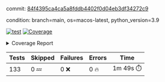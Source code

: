 commit: [84f4395ca4ca5a8fddb4402f0d04eb3df34272c9](https://github.com/rcmdnk/homebrew-file/tree/84f4395ca4ca5a8fddb4402f0d04eb3df34272c9)

condition: branch=main, os=macos-latest, python_version=3.9

[![test](https://github.com/rcmdnk/homebrew-file/actions/workflows/test.yml/badge.svg)](https://github.com/rcmdnk/homebrew-file/actions/runs/14932784430)
<a href="https://github.com/rcmdnk/homebrew-file/blob/84f4395ca4ca5a8fddb4402f0d04eb3df34272c9/README.md"><img alt="Coverage" src="https://img.shields.io/badge/Coverage-62%25-yellow.svg" /></a><details><summary>Coverage Report </summary><table><tr><th>File</th><th>Stmts</th><th>Miss</th><th>Cover</th><th>Missing</th></tr><tbody><tr><td colspan="5"><b>bin</b></td></tr><tr><td>&nbsp; &nbsp;<a href="https://github.com/rcmdnk/homebrew-file/blob/84f4395ca4ca5a8fddb4402f0d04eb3df34272c9/bin/brew-file">brew-file</a></td><td>2168</td><td>820</td><td>62%</td><td><a href="https://github.com/rcmdnk/homebrew-file/blob/84f4395ca4ca5a8fddb4402f0d04eb3df34272c9/bin/brew-file#L56-L62">56&ndash;62</a>, <a href="https://github.com/rcmdnk/homebrew-file/blob/84f4395ca4ca5a8fddb4402f0d04eb3df34272c9/bin/brew-file#L149">149</a>, <a href="https://github.com/rcmdnk/homebrew-file/blob/84f4395ca4ca5a8fddb4402f0d04eb3df34272c9/bin/brew-file#L161">161</a>, <a href="https://github.com/rcmdnk/homebrew-file/blob/84f4395ca4ca5a8fddb4402f0d04eb3df34272c9/bin/brew-file#L210">210</a>, <a href="https://github.com/rcmdnk/homebrew-file/blob/84f4395ca4ca5a8fddb4402f0d04eb3df34272c9/bin/brew-file#L304">304</a>, <a href="https://github.com/rcmdnk/homebrew-file/blob/84f4395ca4ca5a8fddb4402f0d04eb3df34272c9/bin/brew-file#L307">307</a>, <a href="https://github.com/rcmdnk/homebrew-file/blob/84f4395ca4ca5a8fddb4402f0d04eb3df34272c9/bin/brew-file#L375-L377">375&ndash;377</a>, <a href="https://github.com/rcmdnk/homebrew-file/blob/84f4395ca4ca5a8fddb4402f0d04eb3df34272c9/bin/brew-file#L386-L387">386&ndash;387</a>, <a href="https://github.com/rcmdnk/homebrew-file/blob/84f4395ca4ca5a8fddb4402f0d04eb3df34272c9/bin/brew-file#L481">481</a>, <a href="https://github.com/rcmdnk/homebrew-file/blob/84f4395ca4ca5a8fddb4402f0d04eb3df34272c9/bin/brew-file#L487-L490">487&ndash;490</a>, <a href="https://github.com/rcmdnk/homebrew-file/blob/84f4395ca4ca5a8fddb4402f0d04eb3df34272c9/bin/brew-file#L528-L552">528&ndash;552</a>, <a href="https://github.com/rcmdnk/homebrew-file/blob/84f4395ca4ca5a8fddb4402f0d04eb3df34272c9/bin/brew-file#L556-L564">556&ndash;564</a>, <a href="https://github.com/rcmdnk/homebrew-file/blob/84f4395ca4ca5a8fddb4402f0d04eb3df34272c9/bin/brew-file#L690">690</a>, <a href="https://github.com/rcmdnk/homebrew-file/blob/84f4395ca4ca5a8fddb4402f0d04eb3df34272c9/bin/brew-file#L810-L814">810&ndash;814</a>, <a href="https://github.com/rcmdnk/homebrew-file/blob/84f4395ca4ca5a8fddb4402f0d04eb3df34272c9/bin/brew-file#L827-L832">827&ndash;832</a>, <a href="https://github.com/rcmdnk/homebrew-file/blob/84f4395ca4ca5a8fddb4402f0d04eb3df34272c9/bin/brew-file#L843">843</a>, <a href="https://github.com/rcmdnk/homebrew-file/blob/84f4395ca4ca5a8fddb4402f0d04eb3df34272c9/bin/brew-file#L860">860</a>, <a href="https://github.com/rcmdnk/homebrew-file/blob/84f4395ca4ca5a8fddb4402f0d04eb3df34272c9/bin/brew-file#L864-L872">864&ndash;872</a>, <a href="https://github.com/rcmdnk/homebrew-file/blob/84f4395ca4ca5a8fddb4402f0d04eb3df34272c9/bin/brew-file#L881-L884">881&ndash;884</a>, <a href="https://github.com/rcmdnk/homebrew-file/blob/84f4395ca4ca5a8fddb4402f0d04eb3df34272c9/bin/brew-file#L886-L889">886&ndash;889</a>, <a href="https://github.com/rcmdnk/homebrew-file/blob/84f4395ca4ca5a8fddb4402f0d04eb3df34272c9/bin/brew-file#L891-L894">891&ndash;894</a>, <a href="https://github.com/rcmdnk/homebrew-file/blob/84f4395ca4ca5a8fddb4402f0d04eb3df34272c9/bin/brew-file#L905-L923">905&ndash;923</a>, <a href="https://github.com/rcmdnk/homebrew-file/blob/84f4395ca4ca5a8fddb4402f0d04eb3df34272c9/bin/brew-file#L974-L984">974&ndash;984</a>, <a href="https://github.com/rcmdnk/homebrew-file/blob/84f4395ca4ca5a8fddb4402f0d04eb3df34272c9/bin/brew-file#L987-L1014">987&ndash;1014</a>, <a href="https://github.com/rcmdnk/homebrew-file/blob/84f4395ca4ca5a8fddb4402f0d04eb3df34272c9/bin/brew-file#L1030-L1045">1030&ndash;1045</a>, <a href="https://github.com/rcmdnk/homebrew-file/blob/84f4395ca4ca5a8fddb4402f0d04eb3df34272c9/bin/brew-file#L1087">1087</a>, <a href="https://github.com/rcmdnk/homebrew-file/blob/84f4395ca4ca5a8fddb4402f0d04eb3df34272c9/bin/brew-file#L1103-L1108">1103&ndash;1108</a>, <a href="https://github.com/rcmdnk/homebrew-file/blob/84f4395ca4ca5a8fddb4402f0d04eb3df34272c9/bin/brew-file#L1112-L1114">1112&ndash;1114</a>, <a href="https://github.com/rcmdnk/homebrew-file/blob/84f4395ca4ca5a8fddb4402f0d04eb3df34272c9/bin/brew-file#L1118-L1121">1118&ndash;1121</a>, <a href="https://github.com/rcmdnk/homebrew-file/blob/84f4395ca4ca5a8fddb4402f0d04eb3df34272c9/bin/brew-file#L1125-L1127">1125&ndash;1127</a>, <a href="https://github.com/rcmdnk/homebrew-file/blob/84f4395ca4ca5a8fddb4402f0d04eb3df34272c9/bin/brew-file#L1131-L1133">1131&ndash;1133</a>, <a href="https://github.com/rcmdnk/homebrew-file/blob/84f4395ca4ca5a8fddb4402f0d04eb3df34272c9/bin/brew-file#L1137-L1139">1137&ndash;1139</a>, <a href="https://github.com/rcmdnk/homebrew-file/blob/84f4395ca4ca5a8fddb4402f0d04eb3df34272c9/bin/brew-file#L1143-L1145">1143&ndash;1145</a>, <a href="https://github.com/rcmdnk/homebrew-file/blob/84f4395ca4ca5a8fddb4402f0d04eb3df34272c9/bin/brew-file#L1149-L1151">1149&ndash;1151</a>, <a href="https://github.com/rcmdnk/homebrew-file/blob/84f4395ca4ca5a8fddb4402f0d04eb3df34272c9/bin/brew-file#L1155-L1158">1155&ndash;1158</a>, <a href="https://github.com/rcmdnk/homebrew-file/blob/84f4395ca4ca5a8fddb4402f0d04eb3df34272c9/bin/brew-file#L1162-L1164">1162&ndash;1164</a>, <a href="https://github.com/rcmdnk/homebrew-file/blob/84f4395ca4ca5a8fddb4402f0d04eb3df34272c9/bin/brew-file#L1182">1182</a>, <a href="https://github.com/rcmdnk/homebrew-file/blob/84f4395ca4ca5a8fddb4402f0d04eb3df34272c9/bin/brew-file#L1232-L1234">1232&ndash;1234</a>, <a href="https://github.com/rcmdnk/homebrew-file/blob/84f4395ca4ca5a8fddb4402f0d04eb3df34272c9/bin/brew-file#L1237">1237</a>, <a href="https://github.com/rcmdnk/homebrew-file/blob/84f4395ca4ca5a8fddb4402f0d04eb3df34272c9/bin/brew-file#L1243">1243</a>, <a href="https://github.com/rcmdnk/homebrew-file/blob/84f4395ca4ca5a8fddb4402f0d04eb3df34272c9/bin/brew-file#L1265-L1268">1265&ndash;1268</a>, <a href="https://github.com/rcmdnk/homebrew-file/blob/84f4395ca4ca5a8fddb4402f0d04eb3df34272c9/bin/brew-file#L1346">1346</a>, <a href="https://github.com/rcmdnk/homebrew-file/blob/84f4395ca4ca5a8fddb4402f0d04eb3df34272c9/bin/brew-file#L1383">1383</a>, <a href="https://github.com/rcmdnk/homebrew-file/blob/84f4395ca4ca5a8fddb4402f0d04eb3df34272c9/bin/brew-file#L1420">1420</a>, <a href="https://github.com/rcmdnk/homebrew-file/blob/84f4395ca4ca5a8fddb4402f0d04eb3df34272c9/bin/brew-file#L1423">1423</a>, <a href="https://github.com/rcmdnk/homebrew-file/blob/84f4395ca4ca5a8fddb4402f0d04eb3df34272c9/bin/brew-file#L1435">1435</a>, <a href="https://github.com/rcmdnk/homebrew-file/blob/84f4395ca4ca5a8fddb4402f0d04eb3df34272c9/bin/brew-file#L1437">1437</a>, <a href="https://github.com/rcmdnk/homebrew-file/blob/84f4395ca4ca5a8fddb4402f0d04eb3df34272c9/bin/brew-file#L1472-L1473">1472&ndash;1473</a>, <a href="https://github.com/rcmdnk/homebrew-file/blob/84f4395ca4ca5a8fddb4402f0d04eb3df34272c9/bin/brew-file#L1478-L1481">1478&ndash;1481</a>, <a href="https://github.com/rcmdnk/homebrew-file/blob/84f4395ca4ca5a8fddb4402f0d04eb3df34272c9/bin/brew-file#L1511-L1538">1511&ndash;1538</a>, <a href="https://github.com/rcmdnk/homebrew-file/blob/84f4395ca4ca5a8fddb4402f0d04eb3df34272c9/bin/brew-file#L1545">1545</a>, <a href="https://github.com/rcmdnk/homebrew-file/blob/84f4395ca4ca5a8fddb4402f0d04eb3df34272c9/bin/brew-file#L1547">1547</a>, <a href="https://github.com/rcmdnk/homebrew-file/blob/84f4395ca4ca5a8fddb4402f0d04eb3df34272c9/bin/brew-file#L1556-L1557">1556&ndash;1557</a>, <a href="https://github.com/rcmdnk/homebrew-file/blob/84f4395ca4ca5a8fddb4402f0d04eb3df34272c9/bin/brew-file#L1562">1562</a>, <a href="https://github.com/rcmdnk/homebrew-file/blob/84f4395ca4ca5a8fddb4402f0d04eb3df34272c9/bin/brew-file#L1568">1568</a>, <a href="https://github.com/rcmdnk/homebrew-file/blob/84f4395ca4ca5a8fddb4402f0d04eb3df34272c9/bin/brew-file#L1572-L1583">1572&ndash;1583</a>, <a href="https://github.com/rcmdnk/homebrew-file/blob/84f4395ca4ca5a8fddb4402f0d04eb3df34272c9/bin/brew-file#L1586-L1591">1586&ndash;1591</a>, <a href="https://github.com/rcmdnk/homebrew-file/blob/84f4395ca4ca5a8fddb4402f0d04eb3df34272c9/bin/brew-file#L1602-L1622">1602&ndash;1622</a>, <a href="https://github.com/rcmdnk/homebrew-file/blob/84f4395ca4ca5a8fddb4402f0d04eb3df34272c9/bin/brew-file#L1650">1650</a>, <a href="https://github.com/rcmdnk/homebrew-file/blob/84f4395ca4ca5a8fddb4402f0d04eb3df34272c9/bin/brew-file#L1689-L1696">1689&ndash;1696</a>, <a href="https://github.com/rcmdnk/homebrew-file/blob/84f4395ca4ca5a8fddb4402f0d04eb3df34272c9/bin/brew-file#L1703-L1711">1703&ndash;1711</a>, <a href="https://github.com/rcmdnk/homebrew-file/blob/84f4395ca4ca5a8fddb4402f0d04eb3df34272c9/bin/brew-file#L1727">1727</a>, <a href="https://github.com/rcmdnk/homebrew-file/blob/84f4395ca4ca5a8fddb4402f0d04eb3df34272c9/bin/brew-file#L1737">1737</a>, <a href="https://github.com/rcmdnk/homebrew-file/blob/84f4395ca4ca5a8fddb4402f0d04eb3df34272c9/bin/brew-file#L1743">1743</a>, <a href="https://github.com/rcmdnk/homebrew-file/blob/84f4395ca4ca5a8fddb4402f0d04eb3df34272c9/bin/brew-file#L1753">1753</a>, <a href="https://github.com/rcmdnk/homebrew-file/blob/84f4395ca4ca5a8fddb4402f0d04eb3df34272c9/bin/brew-file#L1762-L1763">1762&ndash;1763</a>, <a href="https://github.com/rcmdnk/homebrew-file/blob/84f4395ca4ca5a8fddb4402f0d04eb3df34272c9/bin/brew-file#L1767">1767</a>, <a href="https://github.com/rcmdnk/homebrew-file/blob/84f4395ca4ca5a8fddb4402f0d04eb3df34272c9/bin/brew-file#L1773">1773</a>, <a href="https://github.com/rcmdnk/homebrew-file/blob/84f4395ca4ca5a8fddb4402f0d04eb3df34272c9/bin/brew-file#L1779-L1783">1779&ndash;1783</a>, <a href="https://github.com/rcmdnk/homebrew-file/blob/84f4395ca4ca5a8fddb4402f0d04eb3df34272c9/bin/brew-file#L1799-L1806">1799&ndash;1806</a>, <a href="https://github.com/rcmdnk/homebrew-file/blob/84f4395ca4ca5a8fddb4402f0d04eb3df34272c9/bin/brew-file#L1813-L1817">1813&ndash;1817</a>, <a href="https://github.com/rcmdnk/homebrew-file/blob/84f4395ca4ca5a8fddb4402f0d04eb3df34272c9/bin/brew-file#L1821">1821</a>, <a href="https://github.com/rcmdnk/homebrew-file/blob/84f4395ca4ca5a8fddb4402f0d04eb3df34272c9/bin/brew-file#L1834-L1835">1834&ndash;1835</a>, <a href="https://github.com/rcmdnk/homebrew-file/blob/84f4395ca4ca5a8fddb4402f0d04eb3df34272c9/bin/brew-file#L1856-L1964">1856&ndash;1964</a>, <a href="https://github.com/rcmdnk/homebrew-file/blob/84f4395ca4ca5a8fddb4402f0d04eb3df34272c9/bin/brew-file#L1967-L1976">1967&ndash;1976</a>, <a href="https://github.com/rcmdnk/homebrew-file/blob/84f4395ca4ca5a8fddb4402f0d04eb3df34272c9/bin/brew-file#L1989">1989</a>, <a href="https://github.com/rcmdnk/homebrew-file/blob/84f4395ca4ca5a8fddb4402f0d04eb3df34272c9/bin/brew-file#L1994">1994</a>, <a href="https://github.com/rcmdnk/homebrew-file/blob/84f4395ca4ca5a8fddb4402f0d04eb3df34272c9/bin/brew-file#L1999-L2038">1999&ndash;2038</a>, <a href="https://github.com/rcmdnk/homebrew-file/blob/84f4395ca4ca5a8fddb4402f0d04eb3df34272c9/bin/brew-file#L2048-L2075">2048&ndash;2075</a>, <a href="https://github.com/rcmdnk/homebrew-file/blob/84f4395ca4ca5a8fddb4402f0d04eb3df34272c9/bin/brew-file#L2079-L2145">2079&ndash;2145</a>, <a href="https://github.com/rcmdnk/homebrew-file/blob/84f4395ca4ca5a8fddb4402f0d04eb3df34272c9/bin/brew-file#L2152-L2155">2152&ndash;2155</a>, <a href="https://github.com/rcmdnk/homebrew-file/blob/84f4395ca4ca5a8fddb4402f0d04eb3df34272c9/bin/brew-file#L2164-L2167">2164&ndash;2167</a>, <a href="https://github.com/rcmdnk/homebrew-file/blob/84f4395ca4ca5a8fddb4402f0d04eb3df34272c9/bin/brew-file#L2176-L2179">2176&ndash;2179</a>, <a href="https://github.com/rcmdnk/homebrew-file/blob/84f4395ca4ca5a8fddb4402f0d04eb3df34272c9/bin/brew-file#L2188-L2209">2188&ndash;2209</a>, <a href="https://github.com/rcmdnk/homebrew-file/blob/84f4395ca4ca5a8fddb4402f0d04eb3df34272c9/bin/brew-file#L2219-L2237">2219&ndash;2237</a>, <a href="https://github.com/rcmdnk/homebrew-file/blob/84f4395ca4ca5a8fddb4402f0d04eb3df34272c9/bin/brew-file#L2246-L2256">2246&ndash;2256</a>, <a href="https://github.com/rcmdnk/homebrew-file/blob/84f4395ca4ca5a8fddb4402f0d04eb3df34272c9/bin/brew-file#L2259-L2274">2259&ndash;2274</a>, <a href="https://github.com/rcmdnk/homebrew-file/blob/84f4395ca4ca5a8fddb4402f0d04eb3df34272c9/bin/brew-file#L2277-L2289">2277&ndash;2289</a>, <a href="https://github.com/rcmdnk/homebrew-file/blob/84f4395ca4ca5a8fddb4402f0d04eb3df34272c9/bin/brew-file#L2296">2296</a>, <a href="https://github.com/rcmdnk/homebrew-file/blob/84f4395ca4ca5a8fddb4402f0d04eb3df34272c9/bin/brew-file#L2300-L2307">2300&ndash;2307</a>, <a href="https://github.com/rcmdnk/homebrew-file/blob/84f4395ca4ca5a8fddb4402f0d04eb3df34272c9/bin/brew-file#L2314-L2315">2314&ndash;2315</a>, <a href="https://github.com/rcmdnk/homebrew-file/blob/84f4395ca4ca5a8fddb4402f0d04eb3df34272c9/bin/brew-file#L2344">2344</a>, <a href="https://github.com/rcmdnk/homebrew-file/blob/84f4395ca4ca5a8fddb4402f0d04eb3df34272c9/bin/brew-file#L2350">2350</a>, <a href="https://github.com/rcmdnk/homebrew-file/blob/84f4395ca4ca5a8fddb4402f0d04eb3df34272c9/bin/brew-file#L2358-L2362">2358&ndash;2362</a>, <a href="https://github.com/rcmdnk/homebrew-file/blob/84f4395ca4ca5a8fddb4402f0d04eb3df34272c9/bin/brew-file#L2373-L2376">2373&ndash;2376</a>, <a href="https://github.com/rcmdnk/homebrew-file/blob/84f4395ca4ca5a8fddb4402f0d04eb3df34272c9/bin/brew-file#L2383">2383</a>, <a href="https://github.com/rcmdnk/homebrew-file/blob/84f4395ca4ca5a8fddb4402f0d04eb3df34272c9/bin/brew-file#L2390">2390</a>, <a href="https://github.com/rcmdnk/homebrew-file/blob/84f4395ca4ca5a8fddb4402f0d04eb3df34272c9/bin/brew-file#L2394">2394</a>, <a href="https://github.com/rcmdnk/homebrew-file/blob/84f4395ca4ca5a8fddb4402f0d04eb3df34272c9/bin/brew-file#L2415-L2448">2415&ndash;2448</a>, <a href="https://github.com/rcmdnk/homebrew-file/blob/84f4395ca4ca5a8fddb4402f0d04eb3df34272c9/bin/brew-file#L2468">2468</a>, <a href="https://github.com/rcmdnk/homebrew-file/blob/84f4395ca4ca5a8fddb4402f0d04eb3df34272c9/bin/brew-file#L2485-L2486">2485&ndash;2486</a>, <a href="https://github.com/rcmdnk/homebrew-file/blob/84f4395ca4ca5a8fddb4402f0d04eb3df34272c9/bin/brew-file#L2490">2490</a>, <a href="https://github.com/rcmdnk/homebrew-file/blob/84f4395ca4ca5a8fddb4402f0d04eb3df34272c9/bin/brew-file#L2495-L2496">2495&ndash;2496</a>, <a href="https://github.com/rcmdnk/homebrew-file/blob/84f4395ca4ca5a8fddb4402f0d04eb3df34272c9/bin/brew-file#L2502-L2522">2502&ndash;2522</a>, <a href="https://github.com/rcmdnk/homebrew-file/blob/84f4395ca4ca5a8fddb4402f0d04eb3df34272c9/bin/brew-file#L2526-L2536">2526&ndash;2536</a>, <a href="https://github.com/rcmdnk/homebrew-file/blob/84f4395ca4ca5a8fddb4402f0d04eb3df34272c9/bin/brew-file#L2539">2539</a>, <a href="https://github.com/rcmdnk/homebrew-file/blob/84f4395ca4ca5a8fddb4402f0d04eb3df34272c9/bin/brew-file#L2555">2555</a>, <a href="https://github.com/rcmdnk/homebrew-file/blob/84f4395ca4ca5a8fddb4402f0d04eb3df34272c9/bin/brew-file#L2559-L2565">2559&ndash;2565</a>, <a href="https://github.com/rcmdnk/homebrew-file/blob/84f4395ca4ca5a8fddb4402f0d04eb3df34272c9/bin/brew-file#L2567">2567</a>, <a href="https://github.com/rcmdnk/homebrew-file/blob/84f4395ca4ca5a8fddb4402f0d04eb3df34272c9/bin/brew-file#L2573">2573</a>, <a href="https://github.com/rcmdnk/homebrew-file/blob/84f4395ca4ca5a8fddb4402f0d04eb3df34272c9/bin/brew-file#L2602-L2614">2602&ndash;2614</a>, <a href="https://github.com/rcmdnk/homebrew-file/blob/84f4395ca4ca5a8fddb4402f0d04eb3df34272c9/bin/brew-file#L2630-L2631">2630&ndash;2631</a>, <a href="https://github.com/rcmdnk/homebrew-file/blob/84f4395ca4ca5a8fddb4402f0d04eb3df34272c9/bin/brew-file#L2633">2633</a>, <a href="https://github.com/rcmdnk/homebrew-file/blob/84f4395ca4ca5a8fddb4402f0d04eb3df34272c9/bin/brew-file#L2643">2643</a>, <a href="https://github.com/rcmdnk/homebrew-file/blob/84f4395ca4ca5a8fddb4402f0d04eb3df34272c9/bin/brew-file#L2658-L2905">2658&ndash;2905</a>, <a href="https://github.com/rcmdnk/homebrew-file/blob/84f4395ca4ca5a8fddb4402f0d04eb3df34272c9/bin/brew-file#L2928-L2930">2928&ndash;2930</a>, <a href="https://github.com/rcmdnk/homebrew-file/blob/84f4395ca4ca5a8fddb4402f0d04eb3df34272c9/bin/brew-file#L2939-L2949">2939&ndash;2949</a>, <a href="https://github.com/rcmdnk/homebrew-file/blob/84f4395ca4ca5a8fddb4402f0d04eb3df34272c9/bin/brew-file#L2961-L2967">2961&ndash;2967</a>, <a href="https://github.com/rcmdnk/homebrew-file/blob/84f4395ca4ca5a8fddb4402f0d04eb3df34272c9/bin/brew-file#L2979-L3003">2979&ndash;3003</a>, <a href="https://github.com/rcmdnk/homebrew-file/blob/84f4395ca4ca5a8fddb4402f0d04eb3df34272c9/bin/brew-file#L3009-L3046">3009&ndash;3046</a>, <a href="https://github.com/rcmdnk/homebrew-file/blob/84f4395ca4ca5a8fddb4402f0d04eb3df34272c9/bin/brew-file#L3054-L3078">3054&ndash;3078</a>, <a href="https://github.com/rcmdnk/homebrew-file/blob/84f4395ca4ca5a8fddb4402f0d04eb3df34272c9/bin/brew-file#L3082-L3095">3082&ndash;3095</a>, <a href="https://github.com/rcmdnk/homebrew-file/blob/84f4395ca4ca5a8fddb4402f0d04eb3df34272c9/bin/brew-file#L3099-L3112">3099&ndash;3112</a>, <a href="https://github.com/rcmdnk/homebrew-file/blob/84f4395ca4ca5a8fddb4402f0d04eb3df34272c9/bin/brew-file#L3116">3116</a>, <a href="https://github.com/rcmdnk/homebrew-file/blob/84f4395ca4ca5a8fddb4402f0d04eb3df34272c9/bin/brew-file#L3129-L3135">3129&ndash;3135</a>, <a href="https://github.com/rcmdnk/homebrew-file/blob/84f4395ca4ca5a8fddb4402f0d04eb3df34272c9/bin/brew-file#L3161-L3162">3161&ndash;3162</a>, <a href="https://github.com/rcmdnk/homebrew-file/blob/84f4395ca4ca5a8fddb4402f0d04eb3df34272c9/bin/brew-file#L3253">3253</a>, <a href="https://github.com/rcmdnk/homebrew-file/blob/84f4395ca4ca5a8fddb4402f0d04eb3df34272c9/bin/brew-file#L3255">3255</a>, <a href="https://github.com/rcmdnk/homebrew-file/blob/84f4395ca4ca5a8fddb4402f0d04eb3df34272c9/bin/brew-file#L3260-L3271">3260&ndash;3271</a>, <a href="https://github.com/rcmdnk/homebrew-file/blob/84f4395ca4ca5a8fddb4402f0d04eb3df34272c9/bin/brew-file#L3287">3287</a>, <a href="https://github.com/rcmdnk/homebrew-file/blob/84f4395ca4ca5a8fddb4402f0d04eb3df34272c9/bin/brew-file#L3305-L3322">3305&ndash;3322</a>, <a href="https://github.com/rcmdnk/homebrew-file/blob/84f4395ca4ca5a8fddb4402f0d04eb3df34272c9/bin/brew-file#L3345">3345</a>, <a href="https://github.com/rcmdnk/homebrew-file/blob/84f4395ca4ca5a8fddb4402f0d04eb3df34272c9/bin/brew-file#L3351">3351</a>, <a href="https://github.com/rcmdnk/homebrew-file/blob/84f4395ca4ca5a8fddb4402f0d04eb3df34272c9/bin/brew-file#L3355-L3366">3355&ndash;3366</a>, <a href="https://github.com/rcmdnk/homebrew-file/blob/84f4395ca4ca5a8fddb4402f0d04eb3df34272c9/bin/brew-file#L3375">3375</a>, <a href="https://github.com/rcmdnk/homebrew-file/blob/84f4395ca4ca5a8fddb4402f0d04eb3df34272c9/bin/brew-file#L3387">3387</a>, <a href="https://github.com/rcmdnk/homebrew-file/blob/84f4395ca4ca5a8fddb4402f0d04eb3df34272c9/bin/brew-file#L3389-L3393">3389&ndash;3393</a>, <a href="https://github.com/rcmdnk/homebrew-file/blob/84f4395ca4ca5a8fddb4402f0d04eb3df34272c9/bin/brew-file#L3397-L3400">3397&ndash;3400</a>, <a href="https://github.com/rcmdnk/homebrew-file/blob/84f4395ca4ca5a8fddb4402f0d04eb3df34272c9/bin/brew-file#L3403-L3406">3403&ndash;3406</a>, <a href="https://github.com/rcmdnk/homebrew-file/blob/84f4395ca4ca5a8fddb4402f0d04eb3df34272c9/bin/brew-file#L3409-L3417">3409&ndash;3417</a>, <a href="https://github.com/rcmdnk/homebrew-file/blob/84f4395ca4ca5a8fddb4402f0d04eb3df34272c9/bin/brew-file#L3446-L3453">3446&ndash;3453</a>, <a href="https://github.com/rcmdnk/homebrew-file/blob/84f4395ca4ca5a8fddb4402f0d04eb3df34272c9/bin/brew-file#L3464-L3471">3464&ndash;3471</a>, <a href="https://github.com/rcmdnk/homebrew-file/blob/84f4395ca4ca5a8fddb4402f0d04eb3df34272c9/bin/brew-file#L3552-L3554">3552&ndash;3554</a>, <a href="https://github.com/rcmdnk/homebrew-file/blob/84f4395ca4ca5a8fddb4402f0d04eb3df34272c9/bin/brew-file#L3577">3577</a>, <a href="https://github.com/rcmdnk/homebrew-file/blob/84f4395ca4ca5a8fddb4402f0d04eb3df34272c9/bin/brew-file#L3583">3583</a>, <a href="https://github.com/rcmdnk/homebrew-file/blob/84f4395ca4ca5a8fddb4402f0d04eb3df34272c9/bin/brew-file#L4146-L4147">4146&ndash;4147</a>, <a href="https://github.com/rcmdnk/homebrew-file/blob/84f4395ca4ca5a8fddb4402f0d04eb3df34272c9/bin/brew-file#L4150">4150</a>, <a href="https://github.com/rcmdnk/homebrew-file/blob/84f4395ca4ca5a8fddb4402f0d04eb3df34272c9/bin/brew-file#L4154">4154</a>, <a href="https://github.com/rcmdnk/homebrew-file/blob/84f4395ca4ca5a8fddb4402f0d04eb3df34272c9/bin/brew-file#L4162">4162</a>, <a href="https://github.com/rcmdnk/homebrew-file/blob/84f4395ca4ca5a8fddb4402f0d04eb3df34272c9/bin/brew-file#L4167-L4169">4167&ndash;4169</a>, <a href="https://github.com/rcmdnk/homebrew-file/blob/84f4395ca4ca5a8fddb4402f0d04eb3df34272c9/bin/brew-file#L4171-L4173">4171&ndash;4173</a>, <a href="https://github.com/rcmdnk/homebrew-file/blob/84f4395ca4ca5a8fddb4402f0d04eb3df34272c9/bin/brew-file#L4178-L4179">4178&ndash;4179</a>, <a href="https://github.com/rcmdnk/homebrew-file/blob/84f4395ca4ca5a8fddb4402f0d04eb3df34272c9/bin/brew-file#L4181-L4183">4181&ndash;4183</a>, <a href="https://github.com/rcmdnk/homebrew-file/blob/84f4395ca4ca5a8fddb4402f0d04eb3df34272c9/bin/brew-file#L4185-L4186">4185&ndash;4186</a>, <a href="https://github.com/rcmdnk/homebrew-file/blob/84f4395ca4ca5a8fddb4402f0d04eb3df34272c9/bin/brew-file#L4188-L4262">4188&ndash;4262</a>, <a href="https://github.com/rcmdnk/homebrew-file/blob/84f4395ca4ca5a8fddb4402f0d04eb3df34272c9/bin/brew-file#L4268-L4278">4268&ndash;4278</a></td></tr><tr><td><b>TOTAL</b></td><td><b>2168</b></td><td><b>820</b></td><td><b>62%</b></td><td>&nbsp;</td></tr></tbody></table></details>

| Tests | Skipped | Failures | Errors | Time |
| ----- | ------- | -------- | -------- | ------------------ |
| 133 | 0 :zzz: | 0 :x: | 0 :fire: | 1m 49s :stopwatch: |

